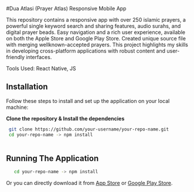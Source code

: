 #Dua Atlasi (Prayer Atlas) Responsive Mobile App

This repository contains a responsive app with over 250 islamic prayers, a powerful single keyword search and sharing features, audio surahs, and digital prayer beads.
Easy navigation and a rich user experience, available on both the Apple Store and Google Play Store.
Created unique source file with merging wellknown-accepted  prayers.
This project highlights my skills in developing cross-platform applications with robust content and user-friendly interfaces.

Tools Used: 
React Native, JS

## Installation

Follow these steps to install and set up the application on your local machine:

 **Clone the repository & Install the dependencies**

  ```sh
   git clone https://github.com/your-username/your-repo-name.git
   cd your-repo-name -> npm install
   
```


## Running The Application

```sh
   cd your-repo-name -> npm install   
```

Or you can directly download it from [App Store]([https://link-to-your-app-on-apple-store](https://apple.co/3PiC1M4)) or [Google Play Store]([https://link-to-your-app-on-google-play](https://play.google.com/store/apps/details?id=com.elbuenoservices.duaatlasi)).

